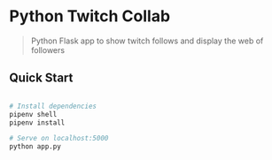 # Python Twitch Collab

> Python Flask app to show twitch follows and display the web of followers

## Quick Start

```bash

# Install dependencies
pipenv shell
pipenv install

# Serve on localhost:5000
python app.py
```

